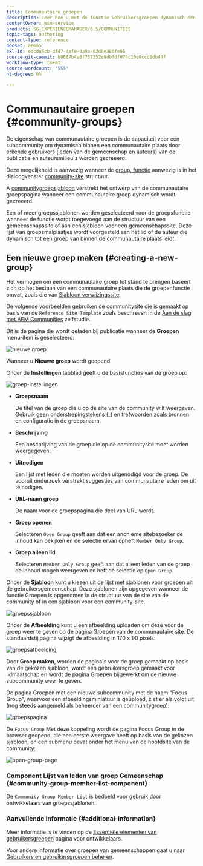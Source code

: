 ```yaml
---
title: Communautaire groepen
description: Leer hoe u met de functie Gebruikersgroepen dynamisch een subcommunity binnen een communitysite kunt maken door geautoriseerde gebruikers in Publiceren en Auteur.
contentOwner: msm-service
products: SG_EXPERIENCEMANAGER/6.5/COMMUNITIES
topic-tags: authoring
content-type: reference
docset: aem65
exl-id: edcda6cb-df47-4afe-8a9a-82d8e386fe05
source-git-commit: b8887b4a6f757352e9dbfdf074c10e9ccd6dbd4f
workflow-type: tm+mt
source-wordcount: '555'
ht-degree: 0%

---
```


# Communautaire groepen {#community-groups}

De eigenschap van communautaire groepen is de capaciteit voor een subcommunity om dynamisch binnen een communautaire plaats door erkende gebruikers (leden van de gemeenschap en auteurs) van de publicatie en auteursmilieu&#39;s worden gecreeerd.

Deze mogelijkheid is aanwezig wanneer de [group, functie](/help/communities/functions.md#groups-function) aanwezig is in het dialoogvenster [community-site](/help/communities/sites-console.md) structuur.

A [communitygroepsjabloon](/help/communities/tools-groups.md) verstrekt het ontwerp van de communautaire groepspagina wanneer een communautaire groep dynamisch wordt gecreeerd.

Een of meer groepssjablonen worden geselecteerd voor de groepsfunctie wanneer de functie wordt toegevoegd aan de structuur van een gemeenschapssite of aan een sjabloon voor een gemeenschapssite. Deze lijst van groepsmalplaatjes wordt voorgesteld aan het lid of de auteur die dynamisch tot een groep van binnen de communautaire plaats leidt.

## Een nieuwe groep maken {#creating-a-new-group}

Het vermogen om een communautaire groep tot stand te brengen baseert zich op het bestaan van een communautaire plaats die de groepenfunctie omvat, zoals die van [Sjabloon verwijzingssite](/help/communities/sites.md).

De volgende voorbeelden gebruiken de communitysite die is gemaakt op basis van de `Reference Site Template` zoals beschreven in de [Aan de slag met AEM Communities](/help/communities/getting-started.md) zelfstudie.

Dit is de pagina die wordt geladen bij publicatie wanneer de **Groepen** menu-item is geselecteerd:

![nieuwe groep](assets/new-group.png)

Wanneer u **Nieuwe groep** wordt geopend.

Onder de **Instellingen** tabblad geeft u de basisfuncties van de groep op:

![groep-instellingen](assets/group-settings.png)

* **Groepsnaam**

  De titel van de groep die u op de site van de community wilt weergeven. Gebruik geen onderstrepingstekens (_) en trefwoorden zoals bronnen en configuratie in de groepsnaam.

* **Beschrijving**

  Een beschrijving van de groep die op de communitysite moet worden weergegeven.

* **Uitnodigen**

  Een lijst met leden die moeten worden uitgenodigd voor de groep. De vooruit onderzoek verstrekt suggesties van communautaire leden om uit te nodigen.

* **URL-naam groep**

  De naam voor de groepspagina die deel van URL wordt.

* **Groep openen**

  Selecteren `Open Group` geeft aan dat een anonieme sitebezoeker de inhoud kan bekijken en de selectie ervan opheft `Member Only Group`.

* **Groep alleen lid**

  Selecteren `Member Only Group` geeft aan dat alleen leden van de groep de inhoud mogen weergeven en heft de selectie op `Open Group`.

Onder de **Sjabloon** kunt u kiezen uit de lijst met sjablonen voor groepen uit de gebruikersgemeenschap. Deze sjablonen zijn opgegeven wanneer de functie Groepen is opgenomen in de structuur van de site van de community of in een sjabloon voor een community-site.

![groepssjabloon](assets/group-template.png)

Onder de **Afbeelding** kunt u een afbeelding uploaden om deze voor de groep weer te geven op de pagina Groepen van de communautaire site. De standaardstijlpagina wijzigt de afbeelding in 170 x 90 pixels.

![groepsafbeelding](assets/group-image.png)

Door **Groep maken**, worden de pagina&#39;s voor de groep gemaakt op basis van de gekozen sjabloon, wordt een gebruikersgroep gemaakt voor lidmaatschap en wordt de pagina Groepen bijgewerkt om de nieuwe subcommunity weer te geven.

De pagina Groepen met een nieuwe subcommunity met de naam &quot;Focus Group&quot;, waarvoor een afbeeldingsminiatuur is geüpload, ziet er als volgt uit (nog steeds aangemeld als beheerder van een communitygroep):

![groepspagina](assets/group-page.png)

De `Focus Group` Met deze koppeling wordt de pagina Focus Group in de browser geopend, die een eerste weergave heeft op basis van de gekozen sjabloon, en een submenu bevat onder het menu van de hoofdsite van de community:

![open-group-page](assets/open-group-page.png)

### Component Lijst van leden van groep Gemeenschap {#community-group-member-list-component}

De `Community Group Member List` is bedoeld voor gebruik door ontwikkelaars van groepssjablonen.

### Aanvullende informatie {#additional-information}

Meer informatie is te vinden op de [Essentiële elementen van gebruikersgroepen](/help/communities/essentials-groups.md) pagina voor ontwikkelaars.

Voor andere informatie over groepen van gemeenschappen gaat u naar [Gebruikers en gebruikersgroepen beheren](/help/communities/users.md).
